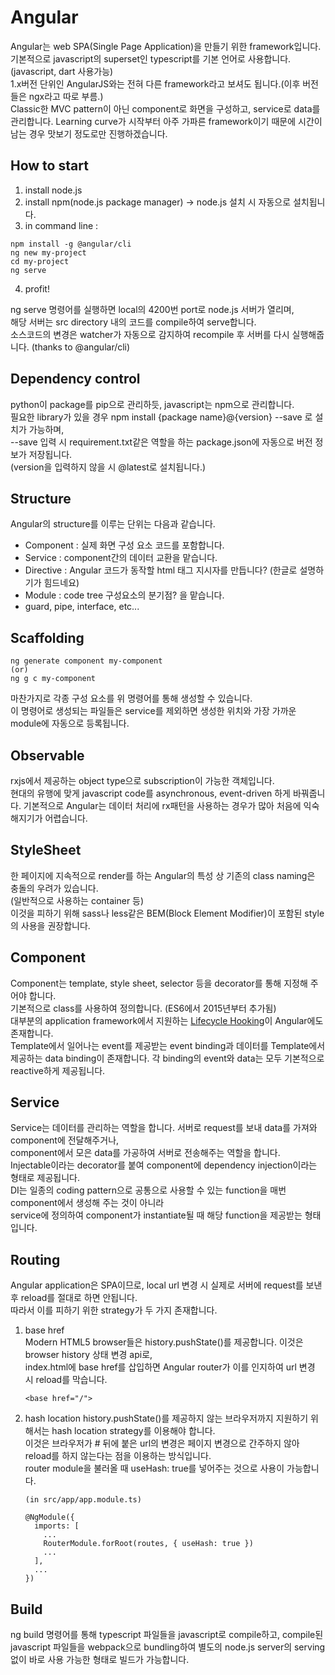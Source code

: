 # Angular
Angular는 web SPA(Single Page Application)을 만들기 위한 framework입니다.  
기본적으로 javascript의 superset인 typescript를 기본 언어로 사용합니다.(javascript, dart 사용가능)  
1.x버전 단위인 AngularJS와는 전혀 다른 framework라고 보셔도 됩니다.(이후 버전들은 ngx라고 따로 부름.)  
Classic한 MVC pattern이 아닌 component로 화면을 구성하고, service로 data를 관리합니다.
Learning curve가 시작부터 아주 가파른 framework이기 때문에 시간이 남는 경우 맛보기 정도로만 진행하겠습니다.  

## How to start
1. install node.js
2. install npm(node.js package manager) -> node.js 설치 시 자동으로 설치됩니다.
3. in command line : 
```
npm install -g @angular/cli
ng new my-project
cd my-project
ng serve
```
4. profit!
  
ng serve 명령어를 실행하면 local의 4200번 port로 node.js 서버가 열리며,  
해당 서버는 src directory 내의 코드를 compile하여 serve합니다.  
소스코드의 변경은 watcher가 자동으로 감지하여 recompile 후 서버를 다시 실행해줍니다. (thanks to @angular/cli)

## Dependency control
python이 package를 pip으로 관리하듯, javascript는 npm으로 관리합니다.  
필요한 library가 있을 경우 npm install {package name}@{version} --save 로 설치가 가능하며,  
--save 입력 시 requirement.txt같은 역할을 하는 package.json에 자동으로 버전 정보가 저장됩니다.  
(version을 입력하지 않을 시 @latest로 설치됩니다.)  

## Structure
Angular의 structure를 이루는 단위는 다음과 같습니다.
- Component : 실제 화면 구성 요소 코드를 포함합니다.
- Service : component간의 데이터 교환을 맡습니다.
- Directive : Angular 코드가 동작할 html 태그 지시자를 만듭니다? (한글로 설명하기가 힘드네요)
- Module : code tree 구성요소의 분기점? 을 맡습니다.
- guard, pipe, interface, etc...

## Scaffolding
```
ng generate component my-component
(or)
ng g c my-component
```
마찬가지로 각종 구성 요소를 위 명령어를 통해 생성할 수 있습니다.  
이 명령어로 생성되는 파일들은 service를 제외하면 생성한 위치와 가장 가까운 module에 자동으로 등록됩니다.  

## Observable
rxjs에서 제공하는 object type으로 subscription이 가능한 객체입니다.  
현대의 유행에 맞게 javascript code를 asynchronous, event-driven 하게 바꿔줍니다.
기본적으로 Angular는 데이터 처리에 rx패턴을 사용하는 경우가 많아 처음에 익숙해지기가 어렵습니다.  

## StyleSheet
한 페이지에 지속적으로 render를 하는 Angular의 특성 상 기존의 class naming은 충돌의 우려가 있습니다.  
(일반적으로 사용하는 container 등)  
이것을 피하기 위해 sass나 less같은 BEM(Block Element Modifier)이 포함된 style의 사용을 권장합니다.  

## Component
Component는 template, style sheet, selector 등을 decorator를 통해 지정해 주어야 합니다.  
기본적으로 class를 사용하여 정의합니다. (ES6에서 2015년부터 추가됨)  
대부분의 application framework에서 지원하는 [Lifecycle Hooking](https://angular.io/guide/lifecycle-hooks)이 Angular에도 존재합니다.  
Template에서 일어나는 event를 제공받는 event binding과 데이터를 Template에서 제공하는 data binding이 존재합니다. 
각 binding의 event와 data는 모두 기본적으로 reactive하게 제공됩니다.  

## Service
Service는 데이터를 관리하는 역할을 합니다. 서버로 request를 보내 data를 가져와 component에 전달해주거나,  
component에서 모은 data를 가공하여 서버로 전송해주는 역할을 합니다.  
Injectable이라는 decorator를 붙여 component에 dependency injection이라는 형태로 제공됩니다.  
DI는 일종의 coding pattern으로 공통으로 사용할 수 있는 function을 매번 component에서 생성해 주는 것이 아니라  
service에 정의하여 component가 instantiate될 때 해당 function을 제공받는 형태입니다.  

## Routing
Angular application은 SPA이므로, local url 변경 시 실제로 서버에 request를 보낸 후 reload를 절대로 하면 안됩니다.  
따라서 이를 피하기 위한 strategy가 두 가지 존재합니다.  
1. base href  
Modern HTML5 browser들은 history.pushState()를 제공합니다. 이것은 browser history 상태 변경 api로,  
index.html에 base href를 삽입하면 Angular router가 이를 인지하여 url 변경 시 reload를 막습니다.
    ```
    <base href="/">
    ```
2. hash location
history.pushState()를 제공하지 않는 브라우저까지 지원하기 위해서는 hash location strategy를 이용해야 합니다.  
이것은 브라우저가 # 뒤에 붙은 url의 변경은 페이지 변경으로 간주하지 않아 reload를 하지 않는다는 점을 이용하는 방식입니다.  
router module을 불러올 때 useHash: true를 넣어주는 것으로 사용이 가능합니다.
    ```
    (in src/app/app.module.ts)
    
    @NgModule({
      imports: [
        ...
        RouterModule.forRoot(routes, { useHash: true })
        ...
      ],
      ...
    })
    ```
  
## Build
ng build 명령어를 통해 typescript 파일들을 javascript로 compile하고, compile된 javascript 파일들을 webpack으로 bundling하여 
별도의 node.js server의 serving 없이 바로 사용 가능한 형태로 빌드가 가능합니다.  
